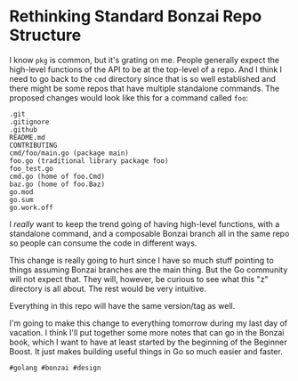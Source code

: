 # Rethinking Standard Bonzai Repo Structure

I know `pkg` is common, but it's grating on me. People generally expect
the high-level functions of the API to be at the top-level of a repo.
And I think I need to go back to the `cmd` directory since that is so
well established and there might be some repos that have multiple
standalone commands. The proposed changes would look like this for a command
called `foo`:

```
.git
.gitignore
.github
README.md
CONTRIBUTING
cmd/foo/main.go (package main)
foo.go (traditional library package foo)
foo_test.go
cmd.go (home of foo.Cmd)
baz.go (home of foo.Baz)
go.mod
go.sum
go.work.off
```

I *really* want to keep the trend going of having high-level functions,
with a standalone command, and a composable Bonzai branch all in the
same repo so people can consume the code in different ways.

This change is really going to hurt since I have so much stuff pointing
to things assuming Bonzai branches are the main thing. But the Go
community will not expect that. They will, however, be curious to see
what this "z" directory is all about. The rest would be very intuitive.

Everything in this repo will have the same version/tag as well.

I'm going to make this change to everything tomorrow during my last day
of vacation. I think I'll put together some more notes that can go in
the Bonzai book, which I want to have at least started by the beginning
of the Beginner Boost. It just makes building useful things in Go so
much easier and faster.

    #golang #bonzai #design
